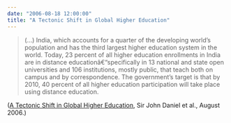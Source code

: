 ```yaml
---
date: "2006-08-18 12:00:00"
title: "A Tectonic Shift in Global Higher Education"
---
```




> (&hellip;) India, which accounts for a quarter of the developing world&rsquo;s population and has the third largest higher education system in the world. Today, 23 percent of all higher education enrollments in India are in distance educationâ€“specifically in 13 national and state open universities and 106 institutions, mostly public, that teach both on campus and by correspondence. The government&rsquo;s target is that by 2010, 40 percent of all higher education participation will take place using distance education. 


([A Tectonic Shift in Global Higher Education](http://www.carnegiefoundation.org/not-found/?key=98&amp;subkey=1841), Sir John Daniel et al., August 2006.)


